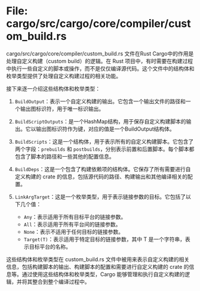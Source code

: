 # File: cargo/src/cargo/core/compiler/custom_build.rs

cargo/src/cargo/core/compiler/custom_build.rs 文件在Rust Cargo中的作用是处理自定义构建（custom build）的逻辑。在 Rust 项目中，有时需要在构建过程中执行一些自定义的脚本或操作，而不是仅仅编译源代码。这个文件中的结构体和枚举类型提供了处理自定义构建过程的相关功能。

接下来逐一介绍这些结构体和枚举类型：

1. `BuildOutput`：表示一个自定义构建的输出。它包含一个输出文件的路径和一个输出图标识符，用于唯一标识输出。

2. `BuildScriptOutputs`：是一个HashMap结构，用于保存自定义构建脚本的输出。它以输出图标识符作为键，对应的值是一个BuildOutput结构体。

3. `BuildScripts`：这是一个结构体，用于表示所有的自定义构建脚本。它包含了两个字段：`prebuilds` 和 `postbuilds`，分别表示前置和后置脚本。每个脚本都包含了脚本的路径和一些其他的配置信息。

4. `BuildDeps`：这是一个包含了构建依赖项的结构体。它保存了所有需要进行自定义构建的 crate 的信息，包括源代码的路径、构建输出和其他编译相关的配置。

5. `LinkArgTarget`：这是一个枚举类型，用于表示链接参数的目标。它包括了以下几个值：
   - `Any`：表示适用于所有目标平台的链接参数。
   - `All`：表示适用于所有平台间的链接参数。
   - `None`：表示不适用于任何目标的链接参数。
   - `Target(T)`：表示适用于特定目标的链接参数，其中 T 是一个字符串，表示目标平台的名称。

这些结构体和枚举类型在 custom_build.rs 文件中被用来表示自定义构建的相关信息，包括构建脚本的输出、构建脚本的配置和需要进行自定义构建的 crate 的信息等。通过使用这些结构体和枚举类型，Cargo 能够管理和执行自定义构建的逻辑，并将其整合到整个编译过程中。

